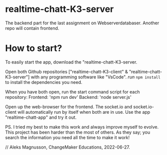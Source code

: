 # realtime-chatt-K3-server
The backend part for the last assignment on Webserverdatabaser. Another repo will contain frontend.

# How to start?
To easily start the app, download the "realtime-chatt-K3-server.

Open both Github repositories ["realtime-chatt-K3-client" & "realtime-chatt-K3-server"] with any programming software like "VsCode".
*run* ```npm install``` to install the dependencies you need.

When you have both open, run the start command script for each repository:
Frontend: 'npm run dev'
Backend: 'node server.js'

Open up the web-browser for the frontend. The socket.io and socket.io-client will automatically run by itself when both are in use.
Use the app "realtime-chatt-app" and try it out.

PS. I tried my best to make this work and always improve myself to evolve. This project has been harder than the most of others.
As they say; you search the information you need all the time to make it work!

// Aleks Magnusson, ChangeMaker Educations, 2022-06-27.
